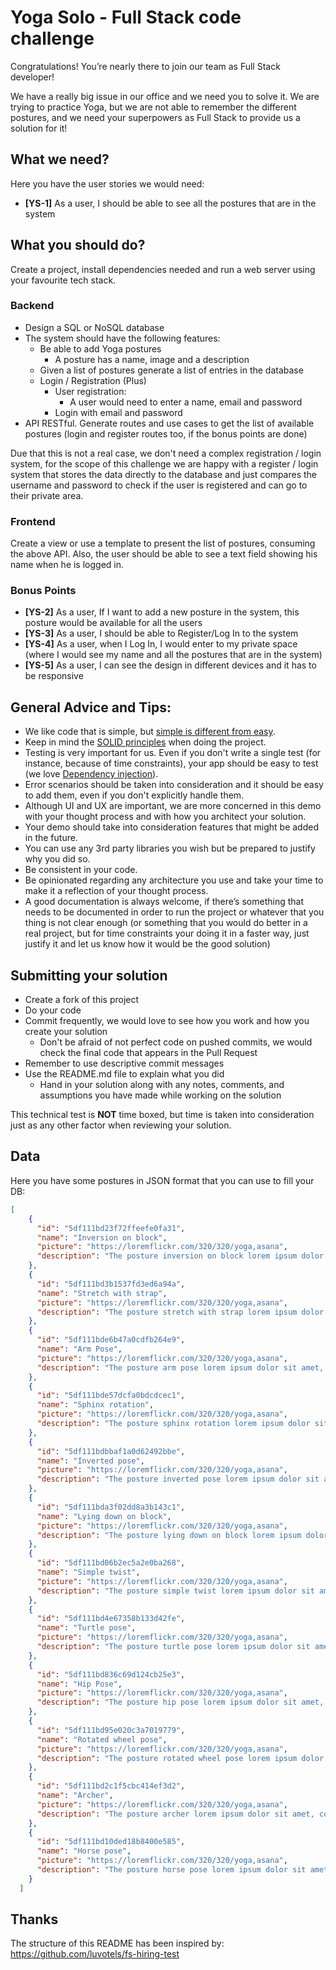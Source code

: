 # Yoga Solo -  Full Stack code challenge

Congratulations! You’re nearly there to join our team as Full Stack developer! 

We have a really big issue in our office and we need you to solve it. We are trying to practice Yoga, but we are not able to remember the different postures, and we need your superpowers as Full Stack to provide us a solution for it! 

## What we need? 

Here you have the user stories we would need:

- **[YS-1]** As a user, I should be able to see all the postures that are in the system

## What you should do?

Create a project, install dependencies needed and run a web server using your favourite tech stack.

### Backend

- Design a SQL or NoSQL database
- The system should have the following features:
    - Be able to add Yoga postures
        - A posture has a name, image and a description
    - Given a list of postures generate a list of entries in the database
    - Login / Registration (Plus)
        - User registration:
            - A user would need to enter a name, email and password
        - Login with email and password
- API RESTful. Generate routes and use cases to get the list of available postures (login and register routes too, if the bonus points are done)

Due that this is not a real case, we don't need a complex registration / login system, for the scope of this challenge we are happy with a register / login system that stores the data directly to the database and just compares the username and password to check if the user is registered and can go to their private area. 

### Frontend

Create a view or use a template to present the list of postures, consuming the above API. Also, the user should be able to see a text field showing his name when he is logged in.

### Bonus Points

- **[YS-2]** As a user, If I want to add a new posture in the system, this posture would be available for all the users
- **[YS-3]** As a user, I should be able to Register/Log In to the system
- **[YS-4]** As a user, when I Log In, I would enter to my private space (where I would see my name and all the postures that are in the system)
- **[YS-5]** As a user, I can see the design in different devices and it has to be responsive

## General Advice and Tips:

- We like code that is simple, but [simple is different from easy](https://www.infoq.com/presentations/Simple-Made-Easy).
- Keep in mind the [SOLID principles](https://en.wikipedia.org/wiki/SOLID_(object-oriented_design)) when doing the project.
- Testing is very important for us. Even if you don't write a single test (for instance, because of time constraints), your app should be easy to test (we love [Dependency injection](https://en.wikipedia.org/wiki/Dependency_injection)).
- Error scenarios should be taken into consideration and it should be easy to add them, even if you don't explicitly handle them.
- Although UI and UX are important, we are more concerned in this demo with your thought process and with how you architect your solution. 
- Your demo should take into consideration features that might be added in the future.
- You can use any 3rd party libraries you wish but be prepared to justify why you did so.
- Be consistent in your code. 
- Be opinionated regarding any architecture you use and take your time to make it a reflection of your thought process.
- A good documentation is always welcome, if there’s something that needs to be documented in order to run the project or whatever that you thing is not clear enough (or something that you would do better in a real project, but for time constraints your doing it in a faster way, just justify it and let us know how it would be the good solution)

## Submitting your solution

- Create a fork of this project
- Do your code
- Commit frequently, we would love to see how you work and how you create your solution
  - Don't be afraid of not perfect code on pushed commits, we would check the final code that appears in the Pull Request
- Remember to use descriptive commit messages
- Use the README.md file to explain what you did
  - Hand in your solution along with any notes, comments, and assumptions you have made while working on the solution


This technical test is **NOT** time boxed, but time is taken into consideration just as any other factor when reviewing your solution.

## Data

Here you have some postures in JSON format that you can use to fill your DB:

```json
[
    {
      "id": "5df111bd23f72ffeefe0fa31",
      "name": "Inversion on block",
      "picture": "https://loremflickr.com/320/320/yoga,asana",
      "description": "The posture inversion on block lorem ipsum dolor sit amet, consectetur adipiscing elit, sed do eiusmod tempor incididunt ut labore et dolore magna aliqua."
    },
    {
      "id": "5df111bd3b1537fd3ed6a94a",
      "name": "Stretch with strap",
      "picture": "https://loremflickr.com/320/320/yoga,asana",
      "description": "The posture stretch with strap lorem ipsum dolor sit amet, consectetur adipiscing elit, sed do eiusmod tempor incididunt ut labore et dolore magna aliqua. Ut enim ad minim veniam, quis nostrud exercitation ullamco laboris nisi ut aliquip ex ea commodo consequat. Duis aute irure dolor in reprehenderit in voluptate velit esse cillum dolore eu fugiat nulla pariatur. Excepteur sint occaecat cupidatat non proident, sunt in culpa qui officia deserunt mollit anim id est laborum."
    },
    {
      "id": "5df111bde6b47a0cdfb264e9",
      "name": "Arm Pose",
      "picture": "https://loremflickr.com/320/320/yoga,asana",
      "description": "The posture arm pose lorem ipsum dolor sit amet, consectetur adipiscing elit, sed do eiusmod tempor incididunt ut labore et dolore magna aliqua. Ut enim ad minim veniam, quis nostrud exercitation ullamco laboris nisi ut aliquip ex ea commodo consequat. Duis aute irure dolor in reprehenderit in voluptate velit esse cillum dolore eu fugiat nulla pariatur. Excepteur sint occaecat cupidatat non proident, sunt in culpa qui officia deserunt mollit anim id est laborum."
    },
    {
      "id": "5df111bde57dcfa0bdcdcec1",
      "name": "Sphinx rotation",
      "picture": "https://loremflickr.com/320/320/yoga,asana",
      "description": "The posture sphinx rotation lorem ipsum dolor sit amet, consectetur adipiscing elit, sed do eiusmod tempor incididunt ut labore et dolore magna aliqua. Ut enim ad minim veniam, quis nostrud exercitation ullamco laboris nisi ut aliquip ex ea commodo consequat. Duis aute irure dolor in reprehenderit in voluptate velit esse cillum dolore eu fugiat nulla pariatur. Excepteur sint occaecat cupidatat non proident, sunt in culpa qui officia deserunt mollit anim id est laborum."
    },
    {
      "id": "5df111bdbbaf1a0d62492bbe",
      "name": "Inverted pose",
      "picture": "https://loremflickr.com/320/320/yoga,asana",
      "description": "The posture inverted pose lorem ipsum dolor sit amet, consectetur adipiscing elit, sed do eiusmod tempor incididunt ut labore et dolore magna aliqua."
    },
    {
      "id": "5df111bda3f02dd8a3b143c1",
      "name": "Lying down on block",
      "picture": "https://loremflickr.com/320/320/yoga,asana",
      "description": "The posture lying down on block lorem ipsum dolor sit amet, consectetur adipiscing elit, sed do eiusmod tempor incididunt ut labore et dolore magna aliqua. Ut enim ad minim veniam, quis nostrud exercitation ullamco laboris nisi ut aliquip ex ea commodo consequat."
    },
    {
      "id": "5df111bd06b2ec5a2e0ba268",
      "name": "Simple twist",
      "picture": "https://loremflickr.com/320/320/yoga,asana",
      "description": "The posture simple twist lorem ipsum dolor sit amet, consectetur adipiscing elit, sed do eiusmod tempor incididunt ut labore et dolore magna aliqua."
    },
    {
      "id": "5df111bd4e67358b133d42fe",
      "name": "Turtle pose",
      "picture": "https://loremflickr.com/320/320/yoga,asana",
      "description": "The posture turtle pose lorem ipsum dolor sit amet, consectetur adipiscing elit, sed do eiusmod tempor incididunt ut labore et dolore magna aliqua. Ut enim ad minim veniam, quis nostrud exercitation ullamco laboris nisi ut aliquip ex ea commodo consequat. Duis aute irure dolor in reprehenderit in voluptate velit esse cillum dolore eu fugiat nulla pariatur. Excepteur sint occaecat cupidatat non proident, sunt in culpa qui officia deserunt mollit anim id est laborum."
    },
    {
      "id": "5df111bd836c69d124cb25e3",
      "name": "Hip Pose",
      "picture": "https://loremflickr.com/320/320/yoga,asana",
      "description": "The posture hip pose lorem ipsum dolor sit amet, consectetur adipiscing elit, sed do eiusmod tempor incididunt ut labore et dolore magna aliqua. Ut enim ad minim veniam, quis nostrud exercitation ullamco laboris nisi ut aliquip ex ea commodo consequat. Duis aute irure dolor in reprehenderit in voluptate velit esse cillum dolore eu fugiat nulla pariatur. Excepteur sint occaecat cupidatat non proident, sunt in culpa qui officia deserunt mollit anim id est laborum."
    },
    {
      "id": "5df111bd95e020c3a7019779",
      "name": "Rotated wheel pose",
      "picture": "https://loremflickr.com/320/320/yoga,asana",
      "description": "The posture rotated wheel pose lorem ipsum dolor sit amet, consectetur adipiscing elit, sed do eiusmod tempor incididunt ut labore et dolore magna aliqua. Ut enim ad minim veniam, quis nostrud exercitation ullamco laboris nisi ut aliquip ex ea commodo consequat. Duis aute irure dolor in reprehenderit in voluptate velit esse cillum dolore eu fugiat nulla pariatur. Excepteur sint occaecat cupidatat non proident, sunt in culpa qui officia deserunt mollit anim id est laborum."
    },
    {
      "id": "5df111bd2c1f5cbc414ef3d2",
      "name": "Archer",
      "picture": "https://loremflickr.com/320/320/yoga,asana",
      "description": "The posture archer lorem ipsum dolor sit amet, consectetur adipiscing elit, sed do eiusmod tempor incididunt ut labore et dolore magna aliqua. Ut enim ad minim veniam, quis nostrud exercitation ullamco laboris nisi ut aliquip ex ea commodo consequat. Duis aute irure dolor in reprehenderit in voluptate velit esse cillum dolore eu fugiat nulla pariatur. Excepteur sint occaecat cupidatat non proident, sunt in culpa qui officia deserunt mollit anim id est laborum. Lorem ipsum dolor sit amet, consectetur adipiscing elit, sed do eiusmod tempor incididunt ut labore et dolore magna aliqua. Ut enim ad minim veniam, quis nostrud exercitation ullamco laboris nisi ut aliquip ex ea commodo consequat. Duis aute irure dolor in reprehenderit in voluptate velit esse cillum dolore eu fugiat nulla pariatur. Excepteur sint occaecat cupidatat non proident, sunt in culpa qui officia deserunt mollit anim id est laborum."
    },
    {
      "id": "5df111bd10ded18b8400e585",
      "name": "Horse pose",
      "picture": "https://loremflickr.com/320/320/yoga,asana",
      "description": "The posture horse pose lorem ipsum dolor sit amet, consectetur adipiscing elit."
    }
  ]
```

## Thanks

The structure of this README has been inspired by:
https://github.com/luvotels/fs-hiring-test





